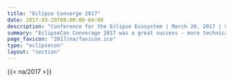 ```yaml
---
title: "Eclipse Converge 2017"
date: 2017-03-20T08:00:00-04:00
description: "Conference for the Eclipse Ecosystem | March 20, 2017 | San Jose, California"
summary: "EclipseCon Converage 2017 was a great success - more technical sessions, more open source projects, more BOFs, more parties, and just plain more."
page_favicon: "2017/na/favicon.ico"
type: "eclipsecon"
layout: "section"
---
```


{{< na/2017 >}}
